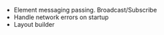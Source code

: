 - Element messaging passing. Broadcast/Subscribe
- Handle network errors on startup
- Layout builder